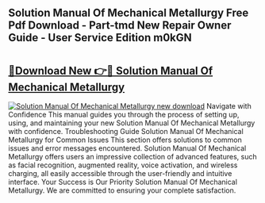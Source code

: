 ## Solution Manual Of Mechanical Metallurgy Free Pdf Download - Part-tmd New Repair Owner Guide - User Service Edition m0kGN

# <h2><a href="http://bc5476.oget.top/?id=Solution+Manual+Of+Mechanical+Metallurgy">🔗Download New 👉🔴 Solution Manual Of Mechanical Metallurgy</a></h2>

[![Solution Manual Of Mechanical Metallurgy new download](https://i.imgur.com/5g1atiW.png)](http://bc5476.oget.top/?id=Solution+Manual+Of+Mechanical+Metallurgy)
Navigate with Confidence This manual guides you through the process of setting up, using, and maintaining your new Solution Manual Of Mechanical Metallurgy with confidence. Troubleshooting Guide Solution Manual Of Mechanical Metallurgy for Common Issues This section offers solutions to common issues and error messages encountered. Solution Manual Of Mechanical Metallurgy offers users an impressive collection of advanced features, such as facial recognition, augmented reality, voice activation, and wireless charging, all easily accessible through the user-friendly and intuitive interface. Your Success is Our Priority Solution Manual Of Mechanical Metallurgy. We are committed to ensuring your complete satisfaction.
